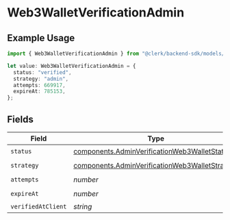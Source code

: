 # Web3WalletVerificationAdmin

## Example Usage

```typescript
import { Web3WalletVerificationAdmin } from "@clerk/backend-sdk/models/components";

let value: Web3WalletVerificationAdmin = {
  status: "verified",
  strategy: "admin",
  attempts: 669917,
  expireAt: 785153,
};
```

## Fields

| Field                                                                                                            | Type                                                                                                             | Required                                                                                                         | Description                                                                                                      |
| ---------------------------------------------------------------------------------------------------------------- | ---------------------------------------------------------------------------------------------------------------- | ---------------------------------------------------------------------------------------------------------------- | ---------------------------------------------------------------------------------------------------------------- |
| `status`                                                                                                         | [components.AdminVerificationWeb3WalletStatus](../../models/components/adminverificationweb3walletstatus.md)     | :heavy_check_mark:                                                                                               | N/A                                                                                                              |
| `strategy`                                                                                                       | [components.AdminVerificationWeb3WalletStrategy](../../models/components/adminverificationweb3walletstrategy.md) | :heavy_check_mark:                                                                                               | N/A                                                                                                              |
| `attempts`                                                                                                       | *number*                                                                                                         | :heavy_check_mark:                                                                                               | N/A                                                                                                              |
| `expireAt`                                                                                                       | *number*                                                                                                         | :heavy_check_mark:                                                                                               | N/A                                                                                                              |
| `verifiedAtClient`                                                                                               | *string*                                                                                                         | :heavy_minus_sign:                                                                                               | N/A                                                                                                              |